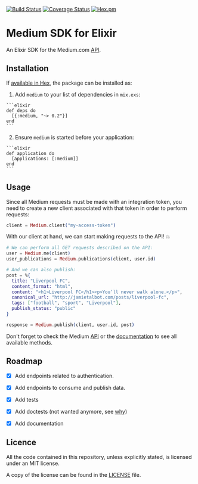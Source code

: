 [![Build Status](https://travis-ci.org/roperzh/medium-sdk-elixir.svg?branch=master)](https://travis-ci.org/roperzh/medium-sdk-elixir)
[![Coverage Status](https://coveralls.io/repos/github/roperzh/medium-sdk-elixir/badge.svg?branch=master)](https://coveralls.io/github/roperzh/medium-sdk-elixir?branch=master)
[![Hex.pm](https://img.shields.io/hexpm/v/medium.svg)](https://hex.pm/packages/medium)

# Medium SDK for Elixir

An Elixir SDK for the Medium.com [API](https://github.com/Medium/medium-api-docs).

## Installation

If [available in Hex](https://hex.pm/docs/publish), the package can be installed as:

  1. Add `medium` to your list of dependencies in `mix.exs`:

    ```elixir
    def deps do
      [{:medium, "~> 0.2"}]
    end
    ```

  2. Ensure `medium` is started before your application:

    ```elixir
    def application do
      [applications: [:medium]]
    end
    ```

## Usage

Since all Medium requests must be made with an integration token, you need
to create a new client associated with that token in order to perform requests:

```elixir
client = Medium.client("my-access-token")
```

With our client at hand, we can start making requests to the API! :boom:

```elixir
# We can perform all GET requests described on the API:
user = Medium.me(client)
user_publications = Medium.publications(client, user.id)

# And we can also publish:
post = %{
  title: "Liverpool FC",
  content_format: "html",
  content: "<h1>Liverpool FC</h1><p>You’ll never walk alone.</p>",
  canonical_url: "http://jamietalbot.com/posts/liverpool-fc",
  tags: ["football", "sport", "Liverpool"],
  publish_status: "public"
}

response = Medium.publish(client, user.id, post)
```

Don't forget to check the Medium [API](https://github.com/Medium/medium-api-docs)
or the [documentation](https://hexdocs.pm/medium/api-reference.html)
to see all available methods.


## Roadmap

- [x] Add endpoints related to authentication.
- [x] Add endpoints to consume and publish data.
- [x] Add tests
- [x] Add doctests (not wanted anymore, see [why](http://elixir-lang.org/docs/stable/ex_unit/ExUnit.DocTest.html#module-when-not-to-use-doctest))
- [x] Add documentation


## Licence

All the code contained in this repository, unless explicitly stated, is licensed under an MIT license.

A copy of the license can be found in the [LICENSE](LICENSE) file.

